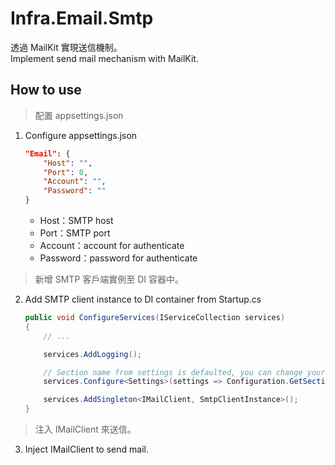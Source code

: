 # Infra.Email.Smtp

透過 MailKit 實現送信機制。  
Implement send mail mechanism with MailKit.

## How to use

> 配置 appsettings.json

1. Configure appsettings.json

    ```json
    "Email": {
        "Host": "",
        "Port": 0,
        "Account": "",
        "Password": ""
    }
    ```

    - Host：SMTP host
    - Port：SMTP port
    - Account：account for authenticate
    - Password：password for authenticate

> 新增 SMTP 客戶端實例至 DI 容器中。

2. Add SMTP client instance to DI container from Startup.cs

    ```csharp
    public void ConfigureServices(IServiceCollection services)
    {
        // ...

        services.AddLogging();

        // Section name from settings is defaulted, you can change your prefer naming, but field structure must be the same!
        services.Configure<Settings>(settings => Configuration.GetSection(Settings.SectionName).Bind(settings));

        services.AddSingleton<IMailClient, SmtpClientInstance>();
    }
    ```

> 注入 IMailClient 來送信。

3. Inject IMailClient to send mail.
